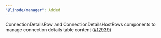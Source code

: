 ```yaml
---
"@linode/manager": Added
---
```


ConnectionDetailsRow and ConnectionDetailsHostRows components to manage connection details table content ([#12939](https://github.com/linode/manager/pull/12939))
